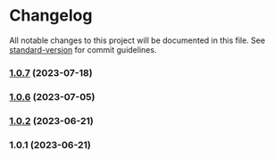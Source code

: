 # Changelog

All notable changes to this project will be documented in this file. See [standard-version](https://github.com/conventional-changelog/standard-version) for commit guidelines.

### [1.0.7](https://github.com/epilot-dev/epilot-journey-sdk/compare/v1.0.6...v1.0.7) (2023-07-18)

### [1.0.6](https://github.com/epilot-dev/epilot-journey-sdk/compare/v1.0.2...v1.0.6) (2023-07-05)

### [1.0.2](https://github.com/epilot-dev/epilot-journey-sdk/compare/v1.0.1...v1.0.2) (2023-06-21)

### 1.0.1 (2023-06-21)

